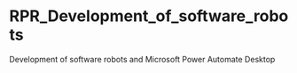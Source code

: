 # RPR_Development_of_software_robots
 Development of software robots and Microsoft Power Automate Desktop
